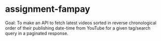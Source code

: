 # assignment-fampay
Goal: To make an API to fetch latest videos sorted in reverse chronological order of their publishing date-time from YouTube for a given tag/search query in a paginated response.
